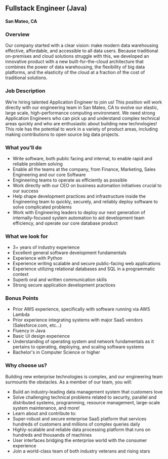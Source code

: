 ## Fullstack Engineer (Java)
#### San Mateo, CA

### Overview
Our company started with a clear vision: make modern data warehousing effective, affordable, and accessible to all data users. Because traditional on-premises and cloud solutions struggle with this, we developed an innovative product with a new built-for-the-cloud architecture that combines the power of data warehousing, the flexibility of big data platforms, and the elasticity of the cloud at a fraction of the cost of traditional solutions. 

### Job Description
We’re hiring talented Application Engineer to join us! This position will work directly with our engineering team in San Mateo, CA to evolve our elastic, large scale, high-performance computing environment. We need strong Application Engineers who can pick up and understand complex technical areas quickly and who are enthusiastic about building new technologies! This role has the potential to work in a variety of product areas, including making contributions to open source big data projects.

### What you'll do
+ Write software, both public facing and internal, to enable rapid and reliable problem solving
+ Enable all the teams at the company, from Finance, Marketing, Sales Engineering and our core Software
+ Engineering teams to operate as efficiently as possible
+ Work directly with our CEO on business automation initiatives crucial to our success
+ Help shape development practices and infrastructure inside the Engineering team to quickly, securely, and reliably deploy software to solve complicated problems
+ Work with Engineering leaders to deploy our next generation of internally-focused system automation to aid development team efficiency, and operate our core database product

### What we look for
+ 3+ years of industry experience
+ Excellent general software development fundamentals  
+ Experience with Python
+ Experience writing scalable and secure public-facing web applications
+ Experience utilizing relational databases and SQL in a programmatic context
+ Superb oral and written communication skills
+ Strong secure application development practices

### Bonus Points
+ Prior AWS experience, specifically with software running via AWS Lambda
+ Prior experience integrating systems with major SaaS vendors (Salesforce.com, etc…)
+ Fluency in Java
+ Basic UI design experience
+ Understanding of operating system and network fundamentals as it pertains to operating, deploying, and scaling software systems
+ Bachelor's in Computer Science or higher

### Why choose us?
Building new enterprise technologies is complex, and our engineering team surmounts the obstacles. As a member of our team, you will:
+ Build an industry-leading data management system that customers love
+ Solve challenging technical problems related to security, parallel and distributed systems, programming, resource management, large-scale system maintenance, and more!
+ Learn about and contribute to:
+ Super-robust and secure enterprise SaaS platform that services hundreds of customers and millions of complex queries daily
+ Highly-scalable and reliable data processing platform that runs on hundreds and thousands of machines
+ User interfaces bridging the enterprise world with the consumer experience
+ Join a world-class team of both industry veterans and rising stars



